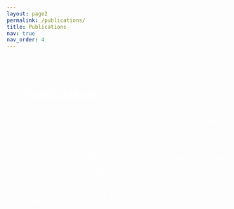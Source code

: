 ```yaml
---
layout: page2
permalink: /publications/
title: Publications
nav: true
nav_order: 4
---
```


<!-- Hero Section with Background Image -->
<div class="hero-section">
  <div class="hero-overlay">
    <!-- Publications Title -->
    <div style="height: 30px;"></div>
    <h1 class="hero-title">Publications</h1>

    <!-- Introduction text -->
    <span class="hero-text">Publications from DEPICT can be found in the departments' research registration system, PURE.</span>
    <div style="height: 100px;"></div>

    <!-- Links -->
    <div class="links-container">
      <a href="https://research.regionh.dk/da/organisations/afdeling-for-r%c3%b8ntgen-og-skanning/publications/" class="styled-link">Research from the Department of Radiology and Imaging</a>
      <div style="height: 20px;"></div>
      <a href="https://research.regionh.dk/da/organisations/afdeling-for-klinisk-fysiologi-og-nuklearmedicin" class="styled-link">Research from the Department of Clinical Physiology and Nuclear Medicine</a>
    </div>
  </div>
</div>

<style>
  /* Hero Section */
  .hero-section {
    position: relative;
    width: 100%;
    height: 100vh; /* Fylder hele skærmen */
    overflow: hidden; /* Sørger for at billede ikke overskrider containeren */
    margin: 0; /* Fjern margin på body for at fjerne side margin */
    background-image: url('/assets/img/Background_Publications.png'); /* Sætter baggrundsbilledet */
    background-size: cover; /* Sørger for at billedet fylder hele skærmen */
    background-position: center; /* Centrerer billedet */
  }

  .hero-overlay {
    position: absolute;
    top: 0;
    left: 0;
    width: 100%;
    height: 100%;
    background: none;
    color: white; /* Tekstfarve hvid */
    display: flex;
    flex-direction: column;
    justify-content: flex-start; /* Juster teksten opad */
    z-index: 2; /* Sørger for at tekst og links er ovenpå billedet */
    padding: 40px; /* Justering af afstand */
  }

  .hero-title {
    font-size: 2em; /* Større font til overskriften */
    margin: 0 0 10px; /* Afstand under overskriften */
    color: white; /* Sørger for at overskriften er hvid */
    text-align: left; /* Venstrestil overskriften */
  }

  .hero-text {
    font-size: 1.3em;
    color: white; /* Sørger for at introduktionsteksten er hvid */
    margin-bottom: 20px; /* Plads mellem introduktionstekst og links */
    text-align: left; /* Venstrestil introduktionsteksten */
  }

  .links-container {
    display: flex;
    flex-direction: column;
    align-items: center; /* Centrer linksene horisontalt */
    justify-content: center; /* Centrer linksene vertikalt */
    width: 100%; /* Sørger for at containeren fylder hele bredden */
    max-width: 2000px; /* Begræns bredden af containeren */
    margin: 0 auto; /* Centrer containeren horisontalt */
  }

  .styled-link {
    display: block;
    padding: 25px 200px; /* Øget padding for at gøre kasserne mere aflange */
    margin: 10px 0;
    background-color: #648bbb;
    color: white; /* Sørger for at linkene er hvid */
    text-align: center;
    text-decoration: none;
    border-radius: 5px;
    transition: background-color 0.3s ease;
    width: 100%; /* Indsæt en fast bredde, så de ikke fylder hele bredden */
    max-width: 700px; /* Maksimal bredde, så de ikke bliver for brede */
  }

  .styled-link:hover {
    background-color: #648bbb;
  }
</style>
